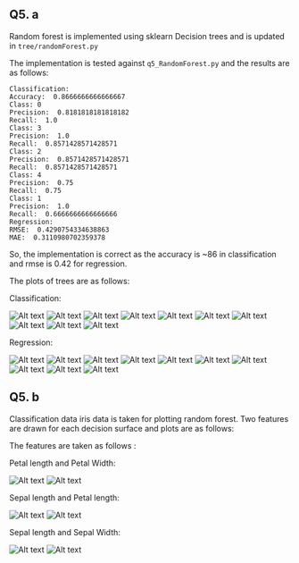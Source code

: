 ## Q5. a
Random forest is implemented using sklearn Decision trees and is updated in `tree/randomForest.py`

The implementation is tested against `q5_RandomForest.py` and the results are as follows:
```
Classification:
Accuracy:  0.8666666666666667
Class: 0
Precision:  0.8181818181818182
Recall:  1.0
Class: 3
Precision:  1.0
Recall:  0.8571428571428571
Class: 2
Precision:  0.8571428571428571
Recall:  0.8571428571428571
Class: 4
Precision:  0.75
Recall:  0.75
Class: 1
Precision:  1.0
Recall:  0.6666666666666666
Regression:
RMSE:  0.4290754334638863
MAE:  0.3110980702359378
```
So, the implementation is correct as the accuracy is ~86 in classification and rmse is 0.42 for regression.

The plots of trees are as follows:

Classification:

![Alt text](./RF_Classifier_fig1.png)
![Alt text](./RF_Classifier_fig2.png)
![Alt text](./RF_Classifier_fig3.png)
![Alt text](./RF_Classifier_fig4.png)
![Alt text](./RF_Classifier_fig5.png)
![Alt text](./RF_Classifier_fig6.png)
![Alt text](./RF_Classifier_fig7.png)
![Alt text](./RF_Classifier_fig8.png)
![Alt text](./RF_Classifier_fig9.png)
![Alt text](./RF_Classifier_fig10.png)

Regression:

![Alt text](./RF_Regressor_fig1.png)
![Alt text](./RF_Regressor_fig2.png)
![Alt text](./RF_Regressor_fig3.png)
![Alt text](./RF_Regressor_fig4.png)
![Alt text](./RF_Regressor_fig5.png)
![Alt text](./RF_Regressor_fig6.png)
![Alt text](./RF_Regressor_fig7.png)
![Alt text](./RF_Regressor_fig8.png)
![Alt text](./RF_Regressor_fig9.png)
![Alt text](./RF_Regressor_fig10.png)

## Q5. b
Classification data iris data is taken for plotting random forest. Two features are drawn for each decision surface and plots are as follows:

The features are taken as follows :

Petal length and Petal Width:

![Alt text](./petal%20length%20petal%20width.png)
![Alt text](./petal%20length%20petal%20width%20Common.png)

Sepal length and Petal length:

![Alt text](./sepal%20length%20petal%20length.png)
![Alt text](./sepal%20length%20petal%20length%20Common.png)

Sepal length and Sepal Width:

![Alt text](./sepal%20length%20sepal%20width.png)
![Alt text](./sepal%20length%20sepal%20width%20Common.png)
